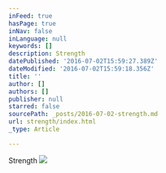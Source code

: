 ```yaml
---
inFeed: true
hasPage: true
inNav: false
inLanguage: null
keywords: []
description: Strength
datePublished: '2016-07-02T15:59:27.389Z'
dateModified: '2016-07-02T15:59:18.356Z'
title: ''
author: []
authors: []
publisher: null
starred: false
sourcePath: _posts/2016-07-02-strength.md
url: strength/index.html
_type: Article

---
```

Strength
![](https://the-grid-user-content.s3-us-west-2.amazonaws.com/67a44500-64bd-4c36-b2f4-75f9377deebe.jpg)